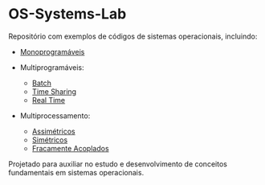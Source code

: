# OS-Systems-Lab

Repositório com exemplos de códigos de sistemas operacionais, incluindo:

- [Monoprogramáveis](https://github.com/f5-nascimento/OS-Systems-Lab/blob/main/monoprogramavel.md)
- Multiprogramáveis:
  - [Batch](https://github.com/f5-nascimento/OS-Systems-Lab/blob/main/batch.md)
  - [Time Sharing](https://github.com/f5-nascimento/OS-Systems-Lab/blob/main/time-sharing.md)
  - [Real Time](https://github.com/f5-nascimento/OS-Systems-Lab/blob/main/real-time.md)

- Multiprocessamento:
  - [Assimétricos](https://github.com/f5-nascimento/OS-Systems-Lab/blob/main/assimetricos.md)
  - [Simétricos](https://github.com/f5-nascimento/OS-Systems-Lab/blob/main/simetricos.md)
  - [Fracamente Acoplados](https://github.com/f5-nascimento/OS-Systems-Lab/blob/main/fracamente.md)

Projetado para auxiliar no estudo e desenvolvimento de conceitos fundamentais em sistemas operacionais.



